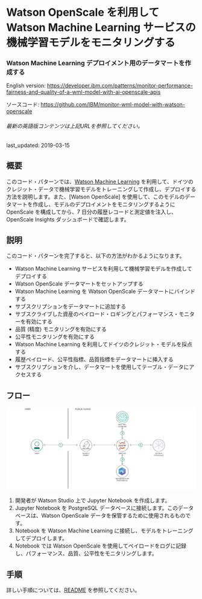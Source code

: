 # Watson OpenScale を利用して Watson Machine Learning サービスの機械学習モデルをモニタリングする

### Watson Machine Learning デプロイメント用のデータマートを作成する

English version: https://developer.ibm.com/patterns/monitor-performance-fairness-and-quality-of-a-wml-model-with-ai-openscale-apis
  
ソースコード: https://github.com/IBM/monitor-wml-model-with-watson-openscale

###### 最新の英語版コンテンツは上記URLを参照してください。
last_updated: 2019-03-15

 ## 概要

このコード・パターンでは、[Watson Machine Learning](https://cloud.ibm.com/catalog/services/machine-learning?cm_sp=ibmdev-_-developer-patterns-_-cloudreg) を利用して、ドイツのクレジット・データで機械学習モデルをトレーニングして作成し、デプロイする方法を説明します。また、[Watson OpenScale] を使用して、このモデルのデータマートを作成し、モデルのデプロイメントをモニタリングするように OpenScale を構成してから、7 日分の履歴レコードと測定値を注入し、OpenScale Insights ダッシュボードで確認します。

## 説明

このコード・パターンを完了すると、以下の方法がわかるようになります。

* Watson Machine Learning サービスを利用して機械学習モデルを作成してデプロイする
* Watson OpenScale データマートをセットアップする
* Watson Machine Learning を Watson OpenScale データマートにバインドする
* サブスクリプションをデータマートに追加する
* サブスクライブした資産のペイロード・ロギングとパフォーマンス・モニターを有効にする
* 品質 (精度) モニタリングを有効にする
* 公平性モニタリングを有効にする
* Watson Machine Learning を利用してドイツのクレジット・モデルを採点する
* 履歴ペイロード、公平性指標、品質指標をデータマートに挿入する
* サブスクリプションを介し、データマートを使用してテーブル・データにアクセスする

## フロー

![フロー](./images/monitor-performance-fairness-and-quality.png)

1. 開発者が Watson Studio 上で Jupyter Notebook を作成します。
1. Jupyter Notebook を PostgreSQL データベースに接続します。このデータベースは、Watson OpenScale データを保管するために使用されるものです。
1. Notebook を Watson Machine Learning に接続し、モデルをトレーニングしてデプロイします。
1. Notebook では Watson OpenScale を使用してペイロードをログに記録し、パフォーマンス、品質、公平性をモニタリングします。

## 手順

詳しい手順については、[README](https://github.com/IBM/monitor-wml-model-with-watson-openscale/blob/master/README.md) を参照してください。
